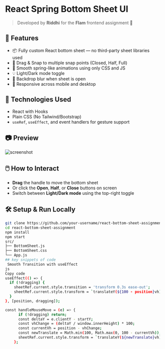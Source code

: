 # React Spring Bottom Sheet UI

> Developed by **Riddhi** for the **Flam** frontend assignment 🚀

## 📱 Features

- 📦 Fully custom React bottom sheet — no third-party sheet libraries used
- 🧭 Drag & Snap to multiple snap points (Closed, Half, Full)
- 💫 Smooth spring-like animations using only CSS and JS
- 💡 Light/Dark mode toggle
- 🧊 Backdrop blur when sheet is open
- 🎯 Responsive across mobile and desktop

## 🧪 Technologies Used

- React with Hooks
- Plain CSS (No Tailwind/Bootstrap)
- `useRef`, `useEffect`, and event handlers for gesture support

## 📷 Preview

![screenshot](./preview.png) <!-- optional: add screenshot here if you take one -->

## 🖱️ How to Interact

- **Drag** the handle to move the bottom sheet
- Or click the **Open**, **Half**, or **Close** buttons on screen
- Switch between **Light/Dark mode** using the top-right toggle

## 🛠️ Setup & Run Locally

```bash
git clone https://github.com/your-username/react-bottom-sheet-assignment.git
cd react-bottom-sheet-assignment
npm install
npm start
src/
├── BottomSheet.js
├── BottomSheet.css
└── App.js
## key snippets of code
 Smooth Transition with useEffect
js
Copy code
useEffect(() => {
  if (!dragging) {
    sheetRef.current.style.transition = 'transform 0.3s ease-out';
    sheetRef.current.style.transform = `translateY(${100 - position}vh)`;
  }
}, [position, dragging]);

const handleMouseMove = (e) => {
      if (!dragging) return;
      const deltaY = e.clientY - startY;
      const vhChange = (deltaY / window.innerHeight) * 100;
      const currentVh = position - vhChange;
      const newTranslate = Math.min(100, Math.max(0, 100 - currentVh));
      sheetRef.current.style.transform = `translateY(${newTranslate}vh)`;
    };
